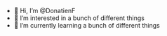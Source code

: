 - 👋 Hi, I’m @DonatienF
- 👀 I’m interested in a bunch of different things
- 🌱 I’m currently learning a bunch of different things

<!---
DonatienF/DonatienF is a ✨ special ✨ repository because its `README.md` (this file) appears on your GitHub profile.
You can click the Preview link to take a look at your changes.
--->
